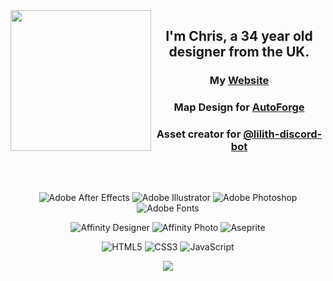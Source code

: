 <img align="left" height="225" src="https://i.imgur.com/sGcpUe5.png"  />

###

<h2 align="center">I'm Chris, a 34 year old designer from the UK.</h2>

###

<h3 align="center">My <a href="https://fadinglot.us/">Website</a></h3>
<h3 align="center">Map Design for <a href="https://playautoforge.com/">AutoForge </a></h3>
<h3 align="center">Asset creator for <a href="https://github.com/lilith-discord-bot">@lilith-discord-bot</a></h3>

###

<br>

###


<div align="center">

![Adobe After Effects](https://img.shields.io/badge/Adobe%20After%20Effects-37a196.svg?style=for-the-badge&logo=Adobe%20After%20Effects&logoColor=white)
![Adobe Illustrator](https://img.shields.io/badge/adobe%20illustrator-37a196.svg?style=for-the-badge&logo=adobe%20illustrator&logoColor=white) 
![Adobe Photoshop](https://img.shields.io/badge/adobe%20photoshop-37a196.svg?style=for-the-badge&logo=adobe%20photoshop&logoColor=white) 
![Adobe Fonts](https://img.shields.io/badge/Adobe%20Fonts-37a196.svg?style=for-the-badge&logo=Adobe%20Fonts&logoColor=white) 

![Affinity Designer](https://img.shields.io/badge/affinity%20desginer-267772.svg?style=for-the-badge&logo=affinity-designer&logoColor=white) 
![Affinity Photo](https://img.shields.io/badge/affinityphoto-267772.svg?style=for-the-badge&logo=affinity-photo&logoColor=white)
![Aseprite](https://img.shields.io/badge/Aseprite-267772?style=for-the-badge&logo=Aseprite&logoColor=white)

![HTML5](https://img.shields.io/badge/html5-133d38.svg?style=for-the-badge&logo=html5&logoColor=white)
![CSS3](https://img.shields.io/badge/css3-133d38.svg?style=for-the-badge&logo=css3&logoColor=white)
![JavaScript](https://img.shields.io/badge/javascript-133d38.svg?style=for-the-badge&logo=javascript&logoColor=white) 
  
[![](https://visitcount.itsvg.in/api?id=FadingLotus&label=Profile%20Views&color=9&icon=1&pretty=false)](https://visitcount.itsvg.in)

</div>
